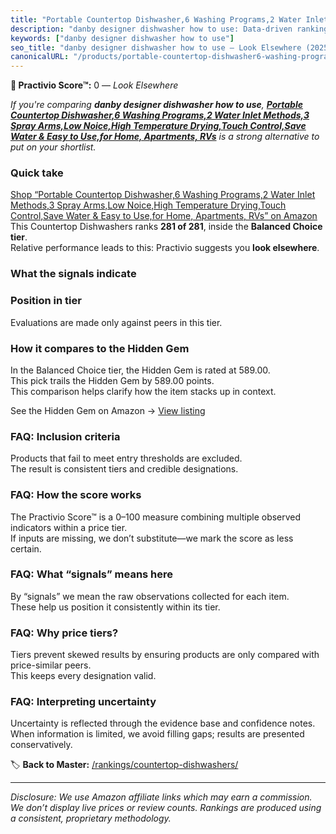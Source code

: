 ```yaml
---
title: "Portable Countertop Dishwasher,6 Washing Programs,2 Water Inlet Methods,3 Spray Arms,Low Noice,High Temperature Drying,Touch Control,Save Water & Easy to Use,for Home, Apartments, RVs"
description: "danby designer dishwasher how to use: Data-driven ranking using the Practivio Score™. Positioned by quality, value, demand, findability, momentum."
keywords: ["danby designer dishwasher how to use"]
seo_title: "danby designer dishwasher how to use — Look Elsewhere (2025)"
canonicalURL: "/products/portable-countertop-dishwasher6-washing-programs2-water-inlet-methods3-spray-armslow-noicehigh-temperature-dryingtouch-controlsave-water-easy-to-usefor-home-apartments-rvs-B0FF4H1NLX/"
---
```


**🚫 Practivio Score™:** 0 — _Look Elsewhere_


*If you're comparing **danby designer dishwasher how to use**, **[Portable Countertop Dishwasher,6 Washing Programs,2 Water Inlet Methods,3 Spray Arms,Low Noice,High Temperature Drying,Touch Control,Save Water & Easy to Use,for Home, Apartments, RVs](https://www.amazon.com/dp/B0FF4H1NLX?tag=practivio-20)** is a strong alternative to put on your shortlist.*
### Quick take
[Shop “Portable Countertop Dishwasher,6 Washing Programs,2 Water Inlet Methods,3 Spray Arms,Low Noice,High Temperature Drying,Touch Control,Save Water & Easy to Use,for Home, Apartments, RVs” on Amazon](https://www.amazon.com/dp/B0FF4H1NLX?tag=practivio-20)
This Countertop Dishwashers ranks **281 of 281**, inside the **Balanced Choice tier**.  
Relative performance leads to this: Practivio suggests you **look elsewhere**.

### What the signals indicate

### Position in tier
Evaluations are made only against peers in this tier.

### How it compares to the Hidden Gem
In the Balanced Choice tier, the Hidden Gem is rated at 589.00.  
This pick trails the Hidden Gem by 589.00 points.  
This comparison helps clarify how the item stacks up in context.  

See the Hidden Gem on Amazon → [View listing](https://www.amazon.com/dp/B0CSFQ4WRP?tag=practivio-20)

### FAQ: Inclusion criteria
Products that fail to meet entry thresholds are excluded.  
The result is consistent tiers and credible designations.

### FAQ: How the score works
The Practivio Score™ is a 0–100 measure combining multiple observed indicators within a price tier.  
If inputs are missing, we don’t substitute—we mark the score as less certain.

### FAQ: What “signals” means here
By “signals” we mean the raw observations collected for each item.  
These help us position it consistently within its tier.

### FAQ: Why price tiers?
Tiers prevent skewed results by ensuring products are only compared with price-similar peers.  
This keeps every designation valid.

### FAQ: Interpreting uncertainty
Uncertainty is reflected through the evidence base and confidence notes.  
When information is limited, we avoid filling gaps; results are presented conservatively.


🏷️ **Back to Master:** [/rankings/countertop-dishwashers/](/rankings/countertop-dishwashers/)

---
_Disclosure: We use Amazon affiliate links which may earn a commission. We don’t display live prices or review counts. Rankings are produced using a consistent, proprietary methodology._
